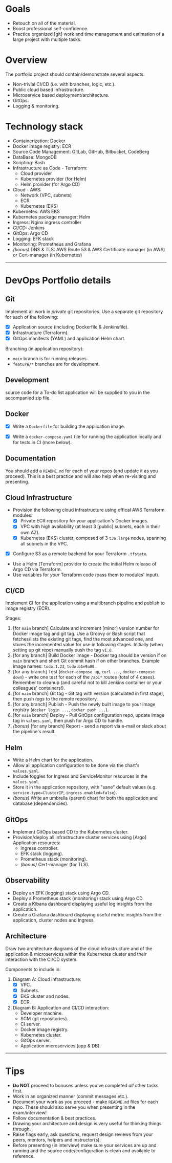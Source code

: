 # Goals
- Retouch on all of the material.
- Boost professional self-confidence.
- Practice organized [git] work and time management and estimation of a large project with multiple tasks.


# Overview
The portfolio project should contain/demonstrate several aspects:
- Non-trivial CI/CD (i.e. with branches, logic, etc.).
- Public cloud based infrastructure.
- Microservice based deployment/architecture.
- GitOps.
- Logging & monitoring.


# Technology stack
- Containerization: Docker
- Docker image registry: ECR
- Source Code Management: GitLab, GitHub, Bitbucket, CodeBerg
- DataBase: MongoDB
- Scripting: Bash
- Infrastructure as Code - Terraform:
  - Cloud provider
  - Kubernetes provider (for Helm)
  - Helm provider (for Argo CD)
- Cloud - AWS:
  - Network (VPC, subnets)
  - ECR
  - Kubernetes (EKS)
- Kubernetes: AWS EKS
- Kubernetes package manager: Helm
- Ingress: Nginx ingress controller
- CI/CD: Jenkins
- GitOps: Argo CD
- Logging: EFK stack
- Monitoring: Prometheus and Grafana
- _(bonus)_ DNS & TLS: AWS Route 53 & AWS Certificate manager (in AWS) or Cert-manager (in Kubernetes)


---


# DevOps Portfolio details

## Git
Implement all work in *private* git repositories. Use a separate git repository for each of the following:
- [x] Application source (including Dockerfile & Jenkinsfile).
- [x] Infrastructure (Terraform).
- [x] GitOps manifests (YAML) and application Helm chart.

Branching (in application repository):
- `main` branch is for running releases.
- `feature/*` branches are for development.


## Development
source code for a To-do list application will be supplied to you in the accompanied zip file.


## Docker
- [X] Write a `Dockerfile` for building the application image.
- [X] Write a `docker-compose.yaml` file for running the application locally and for tests in CI (more below).


## Documentation
You should add a `README.md` for each of your repos (and update it as you proceed). This is a best practice and will also help when re-visiting and presenting.


## Cloud Infrastructure
- Provision the following cloud infrastructure using offical AWS Terraform modules:
  - [X] Private ECR repository for your application's Docker images.
  - [X] VPC with high availability (at least 3 [public] subnets, each in their own AZ).
  - [X] Kubernetes (EKS) cluster, composed of 3 `t3a.large` nodes, spanning all subnets in the VPC.
- [X] Configure S3 as a remote backend for your Terraform `.tfstate`.
- Use a Helm [Terraform] provider to create the initial Helm release of Argo CD via Terraform.
- Use variables for _your_ Terraform code (pass them to modules' input).


## CI/CD
Implement CI for the application using a multibranch pipeline and publish to image registry (ECR).

Stages:
1. [for `main` branch] Calculate and increment [minor] version number for Docker image tag and git tag. Use a Groovy or Bash script that fetches/lists the existing git tags, find the most advanced one, and stores the incremented value for use in following stages. Initially (when setting up git repo) manually push the tag `v1.0`.
2. [for any branch] Build Docker image - Docker tag should be version if on `main` branch and short Git commit hash if on other branches. Example image names: `todo:1.23`, `todo:b1e9a80`.
3. [for any branch] Test (`docker-compose up`, `curl ...`, `docker-compose down`) - write one test for each of the `/api*` routes (total of 4 cases). Remember to cleanup (and careful not to kill Jenkins container or your colleagues' containers!).
4. [for `main` branch] Git tag - Git tag with version (calculated in first stage), then push *tags* to the remote repository.
5. [for any branch] Publish - Push the newly built image to your image registry (`docker login ...`, `docker push ...`).
6. [for `main` branch] Deploy - Pull GitOps configuration repo, update image tag in `values.yaml`, then push for Argo CD to handle.
7. _(bonus)_ [for any branch] Report - send a report via e-mail or slack about the pipeline's result.


## Helm
- Write a Helm chart for the application.
- Allow all application configuration to be done via the chart's `values.yaml`.
- Include toggles for Ingress and ServiceMonitor resources in the `values.yaml`.
- Store it in the application repository, with "sane" default values (e.g. `service.type=ClusterIP`, `ingress.enabled=false`).
- _(bonus)_ Write an umbrella (parent) chart for both the application and database (dependencies).


## GitOps
- Implement GitOps based CD to the Kubernetes cluster.
- Provision/deploy all infrastructure cluster services using [Argo] Application resources:
  - Ingress controller.
  - EFK stack (logging).
  - Prometheus stack (monitoring).
  - _(bonus)_ Cert-manager (for TLS).


## Observability
- Deploy an EFK (logging) stack using Argo CD.
- Deploy a Prometheus stack (monitoring) stack using Argo CD.
- Create a Kibana dashboard displaying useful log insights from the application.
- Create a Grafana dashboard displaying useful metric insights from the application, cluster nodes and Ingress.


## Architecture
Draw two architecture diagrams of the cloud infrastructure and of the application & microservices within the Kubernetes cluster and their interaction with the CI/CD system.

Components to include in:
1. Diagram A: Cloud infrastructure:
   - [x] VPC.
   - [x] Subnets.
   - [x] EKS cluster and nodes.
   - [x] ECR.
2. Diagram B: Application and CI/CD interaction:
   - Developer machine.
   - SCM (git repositories).
   - CI server.
   - Docker image registry.
   - Kubernetes cluster.
   - GitOps server.
   - Application microservices (app & DB).


---


# Tips
- **Do NOT** proceed to bonuses unless you've completed *all* other tasks first.
- Work in an organized manner (commit messages etc.).
- Document your work as you proceed - make `README.md` files for each repo. These should also serve you when presenting in the exam/interview!
- Follow documentation & best practices.
- Drawing your architecture and design is very useful for thinking things through.
- Raise flags early, ask questions, request design reviews from your peers, mentors, helpers and instructor(s).
- Before presenting (in interview) make sure your services are up and running and the source code/configuration is clean and available to reference.